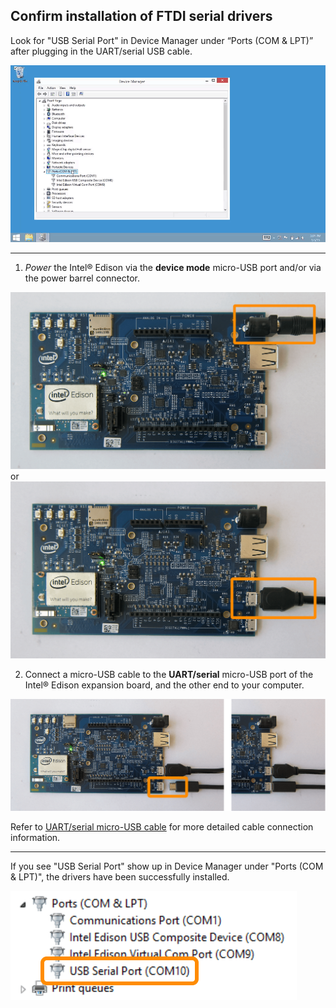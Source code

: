 ## Confirm installation of FTDI serial drivers

Look for "USB Serial Port" in Device Manager under “Ports (COM & LPT)” after plugging in the UART/serial USB cable.

![Animated gif: confirming the installation of FTDI CDM drivers](images/confirm_ftdi_cdm_drivers-animated.gif)

---

1. _Power_ the Intel® Edison via the **device mode** micro-USB port and/or via the power barrel connector.

  ![DC power supply plugged into power barrel connector](/assembly/arduino_expansion_board/images/ac_power_barrel.png) or ![Micro-USB cable plugged into the top micro-USB connector](/assembly/arduino_expansion_board/images/device_mode-usb-cable.png)

2. Connect a micro-USB cable to the **UART/serial** micro-USB port of the Intel® Edison expansion board, and the other end to your computer.

  ![Micro-USB cable being plugged into the bottom micro-USB connector](/assembly/arduino_expansion_board/images/uart_serial-usb_cable-before_after.png)

  Refer to [UART/serial micro-USB cable](/assembly/arduino_expansion_board/details-serial_cable.md) for more detailed cable connection information.

---

If you see "USB Serial Port" show up in Device Manager under "Ports (COM & LPT)", the drivers have been successfully installed. 

!["USB Serial Port" entry in Device Manager](images/device_manager-usb_serial_port.png)
